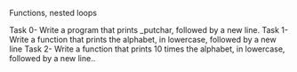 Functions, nested loops

Task 0- Write a program that prints _putchar, followed by a new line.
Task 1- Write a function that prints the alphabet, in lowercase, followed by a new line
Task 2- Write a function that prints 10 times the alphabet, in lowercase, followed by a new line..
